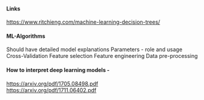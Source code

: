 #### Links
https://www.ritchieng.com/machine-learning-decision-trees/ 

#### ML-Algorithms
Should have detailed model explanations 
Parameters - role and usage
Cross-Validation
Feature selection
Feature engineering
Data pre-processing

#### How to interpret deep learning models - 
https://arxiv.org/pdf/1705.08498.pdf <br/>
https://arxiv.org/pdf/1711.06402.pdf <br/>





